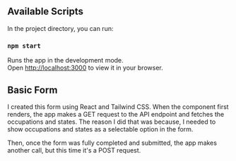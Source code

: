 ## Available Scripts

In the project directory, you can run:

### `npm start`

Runs the app in the development mode.\
Open [http://localhost:3000](http://localhost:3000) to view it in your browser.

## Basic Form

I created this form using React and Tailwind CSS. When the component first renders, the app makes a GET request to the API endpoint and fetches the occupations and states. The reason I did that was because, I needed to show occupations and states as a selectable option in the form.

Then, once the form was fully completed and submitted, the app makes another call, but this time it's a POST request.
